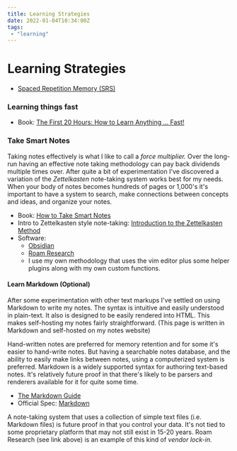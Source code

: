```yaml
---
title: Learning Strategies
date: 2022-01-04T10:34:00Z
tags:
 - "learning"
---
```


# Learning Strategies

* [Spaced Repetition Memory (SRS)](20230411082000-srs.md)

### Learning things fast

* Book: [The First 20 Hours: How to Learn Anything ... Fast!](https://first20hours.com/)

### Take Smart Notes

Taking notes effectively is what I like to call a _force multiplier._ Over the
long-run having an effective note taking methodology can pay back dividends
multiple times over. After quite a bit of experimentation I've discovered a
variation of the _Zettelkasten_ note-taking system works best for my needs. When
your body of notes becomes hundreds of pages or 1,000's it's important to have a
system to search, make connections between concepts and ideas, and organize your
notes. 

* Book: [How to Take Smart Notes](https://takesmartnotes.com/)
* Intro to Zettelkasten style note-taking: [Introduction to the Zettelkasten Method](https://zettelkasten.de/posts/overview/#the-introduction-to-the-zettelkasten-method)
* Software:
  + [Obsidian](https://obsidian.md/)
  + [Roam Research](https://roamresearch.com/)
  + I use my own methodology that uses the vim editor plus some helper plugins
  along with my own custom functions. 

#### Learn Markdown (Optional)

After some experimentation with other text markups I've settled on using
Markdown to write my notes. The syntax is intuitive and easily understood in
plain-text. It also is designed to be easily rendered into HTML. This makes
self-hosting my notes fairly straightforward. (This page is written in Markdown
and self-hosted on my notes website)

Hand-written notes are preferred for memory retention and for some it's easier
to hand-write notes. But having a searchable notes database, and the ability to
easily make links between notes, using a computerized system is preferred.
Markdown is a widely supported syntax for authoring text-based notes. It's
relatively future proof in that there's likely to be parsers and renderers available for it
for quite some time.

* [The Markdown Guide](https://www.markdownguide.org/)
* Official Spec: [Markdown](https://daringfireball.net/projects/markdown/)

A note-taking system that uses a collection of simple text files (i.e. Markdown
files) is future proof in that you control your data. It's not tied to some
proprietary platform that may not still exist in 15-20 years. Roam Research (see
link above) is an example of this kind of _vendor lock-in._ 
